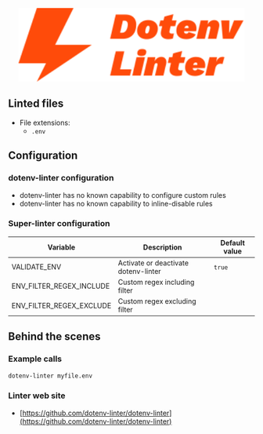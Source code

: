 <!-- markdownlint-disable MD033 MD041 -->
<!-- Generated by .automation/build.py, please do not update manually -->

<div align="center">
  <a href="https://github.com/dotenv-linter/dotenv-linter" target="blank" title="Visit linter Web Site">
    <img src="https://raw.githubusercontent.com/dotenv-linter/dotenv-linter/master/logo.svg" alt="dotenv-linter" height="150px">
  </a>
</div>

## Linted files

- File extensions:
  - `.env`

## Configuration

### dotenv-linter configuration

- dotenv-linter has no known capability to configure custom rules
- dotenv-linter has no known capability to inline-disable rules

### Super-linter configuration

| Variable | Description | Default value |
| ----------------- | -------------- | -------------- |
| VALIDATE_ENV | Activate or deactivate dotenv-linter | `true` |
| ENV_FILTER_REGEX_INCLUDE | Custom regex including filter |  |
| ENV_FILTER_REGEX_EXCLUDE | Custom regex excluding filter |  |

## Behind the scenes

### Example calls

```shell
dotenv-linter myfile.env
```

### Linter web site
- [https://github.com/dotenv-linter/dotenv-linter](https://github.com/dotenv-linter/dotenv-linter)

